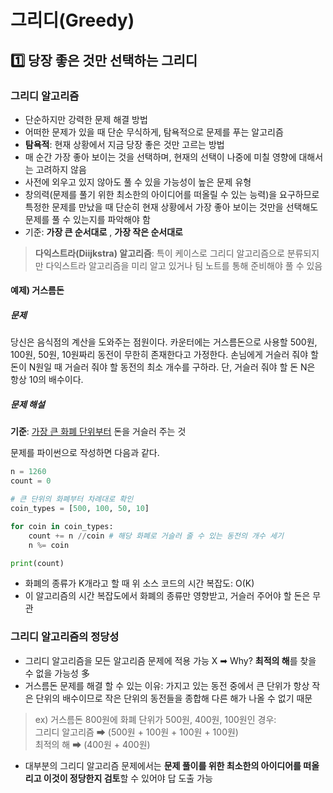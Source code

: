 # 그리디(Greedy)

## 1️⃣ 당장 좋은 것만 선택하는 그리디

### 그리디 알고리즘
- 단순하지만 강력한 문제 해결 방법
- 어떠한 문제가 있을 때 단순 무식하게, 탐욕적으로 문제를 푸는 알고리즘
- **탐욕적**: 현재 상황에서 지금 당장 좋은 것만 고르는 방법
- 매 순간 가장 좋아 보이는 것을 선택하며, 현재의 선택이 나중에 미칠 영향에 대해서는 고려하지 않음
- 사전에 외우고 있지 않아도 풀 수 있을 가능성이 높은 문제 유형
- 창의력(문제를 풀기 위한 최소한의 아이디어를 떠올릴 수 있는 능력)을 요구하므로 특정한 문제를 만났을 때 단순히 현재 상황에서 가장 좋아 보이는 것만을 선택해도 문제를 풀 수 있는지를 파악해야 함
- 기준: **가장 큰 순서대로** , **가장 작은 순서대로**

> **다익스트라(Diijkstra) 알고리즘**: 특이 케이스로 그리디 알고리즘으로 분류되지만 다익스트라 알고리즘을 미리 알고 있거나 팀 노트를 통해 준비해야 풀 수 있음

#### 예제) 거스름돈

##### 문제
당신은 음식점의 계산을 도와주는 점원이다. 카운터에는 거스름돈으로 사용할 500원, 100원, 50원, 10원짜리 동전이 무한히 존재한다고 가정한다. 손님에게 거슬러 줘야 할 돈이 N원일 때 거슬러 줘야 할 동전의 최소 개수를 구하라. 단, 거슬러 줘야 할 돈 N은 항상 10의 배수이다.

##### 문제 해설
**기준**: <u>가장 큰 화폐 단위부터</u> 돈을 거슬러 주는 것

문제를 파이썬으로 작성하면 다음과 같다.

```python
n = 1260
count = 0

# 큰 단위의 화폐부터 차례대로 확인
coin_types = [500, 100, 50, 10]

for coin in coin_types:
    count += n //coin # 해당 화폐로 거슬러 줄 수 있는 동전의 개수 세기
    n %= coin

print(count)
```

- 화폐의 종류가 K개라고 할 때 위 소스 코드의 시간 복잡도: O(K)
- 이 알고리즘의 시간 복잡도에서 화폐의 종류만 영향받고, 거슬러 주어야 할 돈은 무관

### 그리디 알고리즘의 정당성
- 그리디 알고리즘을 모든 알고리즘 문제에 적용 가능 X ➡ Why? **최적의 해**를 찾을 수 없을 가능성 多
- 거스름돈 문제를 해결 할 수 있는 이유: 가지고 있는 동전 중에서 큰 단위가 항상 작은 단위의 배수이므로 작은 단위의 동전들을 종합해 다른 해가 나올 수 없기 때문

> ex) 거스름돈 800원에 화폐 단위가 500원, 400원, 100원인 경우: <br>
> 그리디 알고리즘 ➡ (500원 + 100원 + 100원 + 100원) <br>
> 최적의 해 ➡ (400원 + 400원)

- 대부분의 그리디 알고리즘 문제에서는 **문제 풀이를 위한 최소한의 아이디어를 떠올리고 이것이 정당한지 검토**할 수 있어야 답 도출 가능


